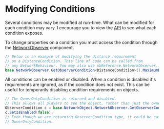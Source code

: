 # Modifying Conditions

Several conditions may be modified at run-time. What can be modified for each condition may vary. I encourage you to view the [API](https://fish-networking.com/FishNet/api/api/FishNet.Component.Observing.html) to see what each condition exposes.

To change properties on a condition you must access the condition through the [NetworkObserver](../../../fishnet-building-blocks/components/network-observer.md) component.

```csharp
// Below is an example of modifying the distance requirement
// on a DistanceCondition. This line of code can be called from
// any NetworkBehaviour. You may also use nbReference.NetworkObserver...
base.NetworkObserver.GetObserverCondition<DistanceCondition>().MaximumDistance = 10f;
```

All conditions can be enabled or disabled. When a condition is disabled it's requirements are ignored, as if the condition does not exist. This can be useful for temporarily disabling condition requirements on objects.

```csharp
// The OwnerOnlyCondition is returned and disabled.
// This allows all players to see the object, rather than just the owner.
ObserverCondition c = base.NetworkObject.NetworkObserver.GetObserverCondition<OwnerOnlyCondition>();
c.SetIsEnabled(false);
// Even though we are returning ObserverCondition type, it could be casted to
// OwnerOnlyCondition.
```

